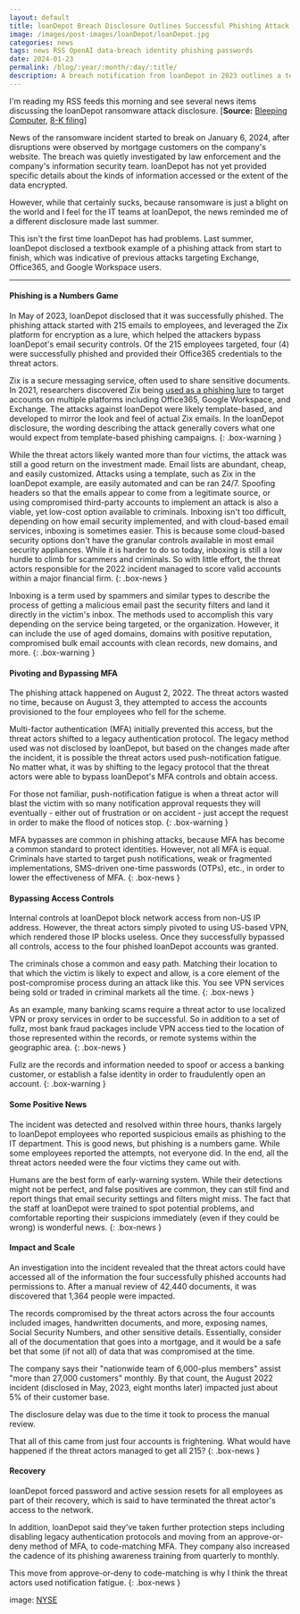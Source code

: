 ```yaml
---
layout: default
title: loanDepot Breach Disclosure Outlines Successful Phishing Attack
image: /images/post-images/loanDepot/loanDepot.jpg
categories: news
tags: news RSS OpenAI data-breach identity phishing passwords
date: 2024-01-23
permalink: /blog/:year/:month/:day/:title/
description: A breach notification from loanDepot in 2023 outlines a textbook example of a phishing attack, and the threat actor's TTPs.
---
```


I'm reading my RSS feeds this morning and see several news items discussing the loanDepot ransomware attack disclosure.
[**Source:** [Bleeping Computer](https://www.bleepingcomputer.com/news/security/us-mortgage-lender-loandepot-confirms-ransomware-attack/), [8-K filing](https://www.sec.gov/Archives/edgar/data/1831631/000183163124000004/ldi-20240104.htm)]

News of the ransomware incident started to break on January 6, 2024, after disruptions were observed by mortgage customers on the company's website. The breach was quietly investigated by law enforcement and the company's information security team. loanDepot has not yet provided specific details about the kinds of information accessed or the extent of the data encrypted.

However, while that certainly sucks, because ransomware is just a blight on the world and I feel for the IT teams at loanDepot, the news reminded me of a different disclosure made last summer.

This isn't the first time loanDepot has had problems. Last summer, loanDepot disclosed a textbook example of a phishing attack from start to finish, which was indicative of previous attacks targeting Exchange, Office365, and Google Workspace users.
<hr>

#### Phishing is a Numbers Game
In May of 2023, loanDepot disclosed that it was successfully phished. The phishing attack started with 215 emails to employees, and leveraged the Zix platform for encryption as a lure, which helped the attackers bypass loanDepot's email security controls. Of the 215 employees targeted, four (4) were successfully phished and provided their Office365 credentials to the threat actors.

Zix is a secure messaging service, often used to share sensitive documents. In 2021, researchers discovered Zix being [used as a phishing lure](https://blog.knowbe4.com/phishing-campaign-impersonates-zix-messages) to target accounts on multiple platforms including Office365, Google Workspace, and Exchange. The attacks against loanDepot were likely template-based, and developed to mirror the look and feel of actual Zix emails. In the loanDepot disclosure, the wording describing the attack generally covers what one would expect from template-based phishing campaigns.
{: .box-warning }

While the threat actors likely wanted more than four victims, the attack was still a good return on the investment made. Email lists are abundant, cheap, and easily customized. Attacks using a template, such as Zix in the loanDepot example, are easily automated and can be ran 24/7. Spoofing headers so that the emails appear to come from a legitimate source, or using compromised third-party accounts to implement an attack is also a viable, yet low-cost option available to criminals. Inboxing isn't too difficult, depending on how email security implemented, and with cloud-based email services, inboxing is sometimes easier. This is because some cloud-based security options don't have the granular controls available in most email security appliances. While it is harder to do so today, inboxing is still a low hurdle to climb for scammers and criminals. So with little effort, the threat actors responsible for the 2022 incident managed to score valid accounts within a major financial firm.
{: .box-news }

Inboxing is a term used by spammers and similar types to describe the process of getting a malicious email past the security filters and land it directly in the victim's inbox. The methods used to accomplish this vary depending on the service being targeted, or the organization. However, it can include the use of aged domains, domains with positive reputation, compromised bulk email accounts with clean records, new domains, and more.
{: .box-warning }

#### Pivoting and Bypassing MFA
The phishing attack happened on August 2, 2022. The threat actors wasted no time, because on August 3, they attempted to access the accounts provisioned to the four employees who fell for the scheme.

Multi-factor authentication (MFA) initially prevented this access, but the threat actors shifted to a legacy authentication protocol. The legacy method used was not disclosed by loanDepot, but based on the changes made after the incident, it is possible the threat actors used push-notification fatigue. No matter what, it was by shifting to the legacy protocol that the threat actors were able to bypass loanDepot's MFA controls and obtain access.

For those not familiar, push-notification fatigue is when a threat actor will blast the victim with so many notification approval requests they will eventually - either out of frustration or on accident - just accept the request in order to make the flood of notices stop.
{: .box-warning }

MFA bypasses are common in phishing attacks, because MFA has become a common standard to protect identities. However, not all MFA is equal. Criminals have started to target push notifications, weak or fragmented implementations, SMS-driven one-time passwords (OTPs), etc., in order to lower the effectiveness of MFA.
{: .box-news }

#### Bypassing Access Controls
Internal controls at loanDepot block network access from non-US IP address. However, the threat actors simply pivoted to using US-based VPN, which rendered those IP blocks useless. Once they successfully bypassed all controls, access to the four phished loanDepot accounts was granted.

The criminals chose a common and easy path. Matching their location to that which the victim is likely to expect and allow, is a core element of the post-compromise process during an attack like this. You see VPN services being sold or traded in criminal markets all the time.
{: .box-news }

As an example, many banking scams require a threat actor to use localized VPN or proxy services in order to be successful. So in addition to a set of fullz, most bank fraud packages include VPN access tied to the location of those represented within the records, or remote systems within the geographic area.
{: .box-news }

Fullz are the records and information needed to spoof or access a banking customer, or establish a false identity in order to fraudulently open an account.
{: .box-warning }

#### Some Positive News
The incident was detected and resolved within three hours, thanks largely to loanDepot employees who reported suspicious emails as phishing to the IT department. This is good news, but phishing is a numbers game. While some employees reported the attempts, not everyone did. In the end, all the threat actors needed were the four victims they came out with.

Humans are the best form of early-warning system. While their detections might not be perfect, and false positives are common, they can still find and report things that email security settings and filters might miss. The fact that the staff at loanDepot were trained to spot potential problems, and comfortable reporting their suspicions immediately (even if they could be wrong) is wonderful news.
{: .box-news }

#### Impact and Scale
An investigation into the incident revealed that the threat actors could have accessed all of the information the four successfully phished accounts had permissions to. After a manual review of 42,440 documents, it was discovered that 1,364 people were impacted.

The records compromised by the threat actors across the four accounts included images, handwritten documents, and more, exposing names, Social Security Numbers, and other sensitive details. Essentially, consider all of the documentation that goes into a mortgage, and it would be a safe bet that some (if not all) of data that was compromised at the time.

The company says their "nationwide team of 6,000-plus members" assist "more than 27,000 customers" monthly. By that count, the August 2022 incident (disclosed in May, 2023, eight months later) impacted just about 5% of their customer base.

The disclosure delay was due to the time it took to process the manual review.

That all of this came from just four accounts is frightening. What would have happened if the threat actors managed to get all 215?
{: .box-news }

#### Recovery
loanDepot forced password and active session resets for all employees as part of their recovery, which is said to have terminated the threat actor's access to the network.

In addition, loanDepot said they've taken further protection steps including disabling legacy authentication protocols and moving from an approve-or-deny method of MFA, to code-matching MFA. They company also increased the cadence of its phishing awareness training from quarterly to monthly.

This move from approve-or-deny to code-matching is why I think the threat actors used notification fatigue.
{: .box-news }

image: [NYSE](https://twitter.com/NYSE/status/1363933517474721797/photo/1)
